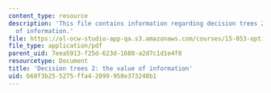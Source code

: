 ```yaml
---
content_type: resource
description: 'This file contains information regarding decision trees 2: the value
  of information.'
file: https://ol-ocw-studio-app-qa.s3.amazonaws.com/courses/15-053-optimization-methods-in-management-science-spring-2013/b68f3b255275ffa42099958e373248b1_MIT15_053S13_lec19.pdf
file_type: application/pdf
parent_uid: 7eea5913-f25d-623d-1680-a2d7c1d1e4f0
resourcetype: Document
title: 'Decision trees 2: the value of information'
uid: b68f3b25-5275-ffa4-2099-958e373248b1
---
```

